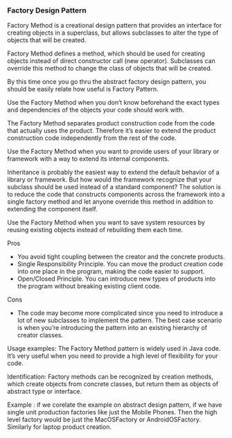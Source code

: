 ### Factory Design Pattern

Factory Method is a creational design pattern that provides an interface for creating objects in a superclass, but allows subclasses to alter the type of objects that will be created.

Factory Method defines a method, which should be used for creating objects instead of direct constructor call (new operator). Subclasses can override this method to change the class of objects that will be created.


By this time once you go thru the abstract factory design pattern, you should be easily relate how useful is Factory Pattern.

Use the Factory Method when you don’t know beforehand the exact types and dependencies of the objects your code should work with.

The Factory Method separates product construction code from the code that actually uses the product. Therefore it’s easier to extend the product construction code independently from the rest of the code.

Use the Factory Method when you want to provide users of your library or framework with a way to extend its internal components.

Inheritance is probably the easiest way to extend the default behavior of a library or framework. But how would the framework recognize that your subclass should be used instead of a standard component?
The solution is to reduce the code that constructs components across the framework into a single factory method and let anyone override this method in addition to extending the component itself.

Use the Factory Method when you want to save system resources by reusing existing objects instead of rebuilding them each time.

Pros
- You avoid tight coupling between the creator and the concrete products.
- Single Responsibility Principle. You can move the product creation code into one place in the program, making the code easier to support.
- Open/Closed Principle. You can introduce new types of products into the program without breaking existing client code.

Cons
- The code may become more complicated since you need to introduce a lot of new subclasses to implement the pattern. The best case scenario is when you’re introducing the pattern into an existing hierarchy of creator classes.

Usage examples: The Factory Method pattern is widely used in Java code. It’s very useful when you need to provide a high level of flexibility for your code.

Identification: Factory methods can be recognized by creation methods, which create objects from concrete classes, but return them as objects of abstract type or interface.

Example : if we corelate the example on abstract design pattern, if we have single unit production factories like just the Mobile Phones. 
Then the high level factory would be just the MacOSFactory or AndroidOSFactory. Similarly for laptop product creation.
